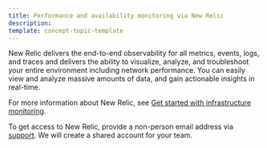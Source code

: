 ```yaml
---
title: Performance and availability monitoring via New Relic
description:
template: concept-topic-template
---
```


New Relic delivers the end-to-end observability for all metrics, events, logs, and traces and delivers the ability to visualize, analyze, and troubleshoot your entire environment including network performance. You can easily view and analyze massive amounts of data, and gain actionable insights in real-time.

For more information about New Relic, see [Get started with infrastructure monitoring](https://docs.newrelic.com/docs/infrastructure/infrastructure-monitoring/get-started/get-started-infrastructure-monitoring).

To get access to New Relic, provide a non-person email address via [support](https://spryker.force.com/support/s/). We will create a shared account for your team. 
